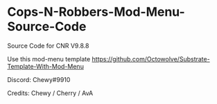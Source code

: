 # Cops-N-Robbers-Mod-Menu-Source-Code



Source Code for CNR V9.8.8

Use this mod-menu template https://github.com/Octowolve/Substrate-Template-With-Mod-Menu

Discord: Chewy#9910

Credits: Chewy / Cherry  / AvA

